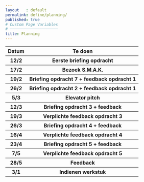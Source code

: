 ```yaml
---
layout   : default
permalink: define/planning/
published: true
# Custom Page Variables
# ─────────────────────
title: Planning
---
```


<table>
    <tr>
        <th>Datum</th>
        <th>Te doen</th>
    </tr>
    <tr>
        <th>12/2</th>
        <th>Eerste briefing opdracht</th>
    </tr>
    <tr>
        <th>17/2</th>
        <th>Bezoek S.M.A.K.</th>
    </tr>
    <tr>
        <th>19/2</th>
        <th>Briefing opdracht 7 + feedback opdracht 1</th>
    </tr>
    <tr>
        <th>26/2</th>
        <th>Briefing opdracht 2 + feedback opdracht 1</th>
    </tr>
    <tr>
        <th>5/3</th>
        <th>Elevator pitch</th>
    </tr>
    <tr>
        <th>12/3</th>
        <th>Briefing opdracht 3 + feedback</th>
    </tr>
    <tr>
        <th>19/3</th>
        <th>Verplichte feedback opdracht 3</th>
    </tr>
    <tr>
        <th>26/3</th>
        <th>Briefing opdracht 4 + feedback</th>
    </tr>
    <tr>
        <th>16/4</th>
        <th>Verplichte feedback opdracht 4</th>
    </tr>
    <tr>
        <th>23/4</th>
        <th>Briefing opdracht 5 + feedback</th>
    </tr>
    <tr>
        <th>7/5</th>
        <th>Verplichte feedback opdracht 5</th>
    </tr>
    <tr>
        <th>28/5</th>
        <th>Feedback</th>
    </tr>
    <tr>
        <th>3/1</th>
        <th>Indienen werkstuk</th>
    </tr>
</table>